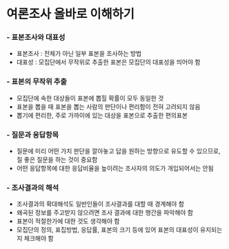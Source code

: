 # 여론조사 올바로 이해하기

### - 표본조사와 대표성

- 표본조사 : 전체가 아닌 일부 표본을 조사하는 방법
- 대표성 : 모집단에서 무작위로 추출한 표본은 모집단의 대표성을 띄어야 함



### - 표본의 무작위 추출

- 모집단에 속한 대상들이 표본에 뽑힐 확률이 모두 동일한 것
- 표본을 뽑을 때 표본을 뽑는 사람의 판단이나 편리함이 전혀 고려되지 않음
- 뽑기에 편리한, 주로 가까이에 있는 대상을 표본으로 추출한 편의표본



### - 질문과 응답항목

- 질문에 미리 어떤 가치 판단을 깔아놓고 답을 원하는 방향으로 유도할 수 있으므로, 질 좋은 질문을 하는 것이 중요함
- 어떤 응답항목에 대한 응답비율을 높이려는 조사자의 의도가 개입되어서는 안됨



### - 조사결과의 해석

- 조사결과의 확대해석도 일반인들이 조사결과를 대할 때 경계해야 함
- 왜곡된 정보를 주고받지 않으려면 조사 결과에 대한 행간을 파악해야 함
- 표본이 적절한가에 대한 것도 생각해야 함
- 모집단의 정의, 표집방법, 응답률, 표본의 크기 등에 있어 표본의 대표성이 유지되는지 체크해야 함

